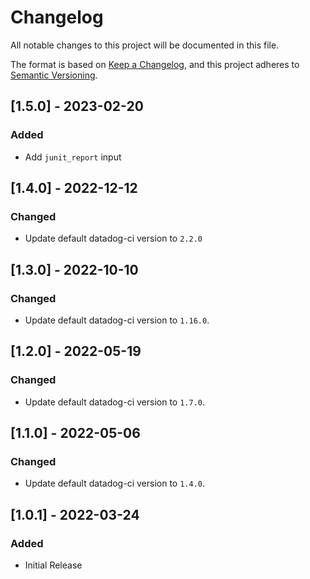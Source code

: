 # Changelog
All notable changes to this project will be documented in this file.

The format is based on [Keep a Changelog](https://keepachangelog.com/en/1.0.0/),
and this project adheres to [Semantic Versioning](https://semver.org/spec/v2.0.0.html).

## [1.5.0] - 2023-02-20
### Added
  - Add `junit_report` input

## [1.4.0] - 2022-12-12
### Changed
  - Update default datadog-ci version to `2.2.0`

## [1.3.0] - 2022-10-10
### Changed
  - Update default datadog-ci version to `1.16.0`.

## [1.2.0] - 2022-05-19
### Changed
  - Update default datadog-ci version to `1.7.0`.

## [1.1.0] - 2022-05-06
### Changed
  - Update default datadog-ci version to `1.4.0`.

## [1.0.1] - 2022-03-24
### Added
  - Initial Release
